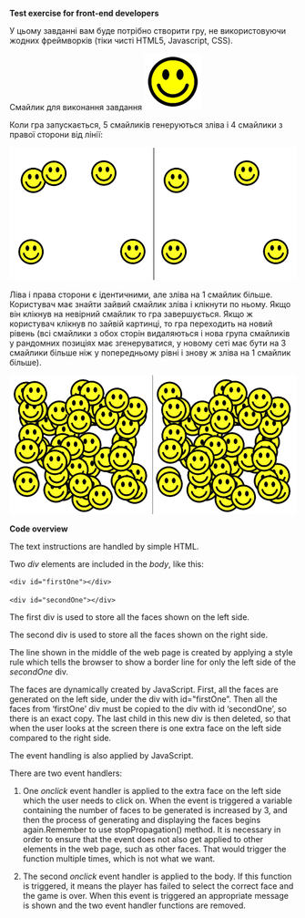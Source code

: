 **Test exercise for front-end developers**

У цьому завданні вам буде потрібно створити гру, не використовуючи жодних фреймворків (тіки чисті HTML5, Javascript, CSS). 

Смайлик для виконання завдання ![image alt text](smile.png)  



Коли гра запускається, 5 смайликів генеруються зліва і 4 смайлики з правої сторони від лінії:

![image alt text](image_0.png)

Ліва і права сторони є ідентичними, але зліва на 1 смайлик більше. Користувач має знайти зайвий смайлик зліва і клікнути по ньому. Якщо він клікнув на невірний смайлик то гра завершується. Якщо ж користувач клікнув по зайвій картинці, то гра переходить на новий рівень (всі смайлики з обох сторін видаляються і нова група смайликів у рандомних позиціях має згенеруватися, у новому сеті має бути на 3 смайлики більше ніж у попередньому рівні і знову ж зліва на 1 смайлик більше).

![image alt text](image_1.png)

**Code overview**

The text instructions are handled by simple HTML. 

Two *div* elements are included in the *body*, like this:

    <div id="firstOne"></div>

    <div id="secondOne"></div>

The first div is used to store all the faces shown on the left side. 

The second div is used to store all the faces shown on the right side.

The line shown in the middle of the web page is created by applying a style rule which tells the browser to show a border line for only the left side of the *secondOne* div.

The faces are dynamically created by JavaScript. First, all the faces are generated on the left side, under the div with id="firstOne”. Then all the faces from ‘firstOne’ div must be copied to the div with id ‘secondOne’, so there is an exact copy. The last child in this new div is then deleted, so that when the user looks at the screen there is one extra face on the left side compared to the right side.

The event handling is also applied by JavaScript.

There are two event handlers: 

1. One *onclick* event handler is applied to the extra face on the left side which the user needs to click on. When the event is triggered a variable containing the number of faces to be generated is increased by 3, and then the process of generating and displaying the faces begins again.Remember to use stopPropagation() method. It is necessary in order to ensure that the event does not also get applied to other elements in the web page, such as other faces. That would trigger the function multiple times, which is not what we want. 

2. The second *onclick* event handler is applied to the body. If this function is triggered, it means the player has failed to select the correct face and the game is over. When this event is triggered an appropriate message is shown and the two event handler functions are removed.

